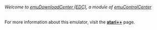 ###### Welcome to [emuDownloadCenter (EDC)](https://github.com/PhoenixInteractiveNL/emuDownloadCenter/wiki/), a module of [emuControlCenter](https://github.com/PhoenixInteractiveNL/emuControlCenter/wiki/)

For more information about this emulator, visit the [**atari++**](https://github.com/PhoenixInteractiveNL/emuDownloadCenter/wiki/Emulator-atariplusplus#menu) page.
